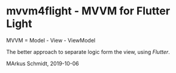 # mvvm4flight - MVVM for Flutter Light

MVVM = Model - View - ViewModel

The better approach to separate logic form the view, using *Flutter*.

MArkus Schmidt, 2019-10-06
